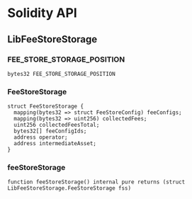 # Solidity API

## LibFeeStoreStorage

### FEE_STORE_STORAGE_POSITION

```solidity
bytes32 FEE_STORE_STORAGE_POSITION
```

### FeeStoreStorage

```solidity
struct FeeStoreStorage {
  mapping(bytes32 => struct FeeStoreConfig) feeConfigs;
  mapping(bytes32 => uint256) collectedFees;
  uint256 collectedFeesTotal;
  bytes32[] feeConfigIds;
  address operator;
  address intermediateAsset;
}
```

### feeStoreStorage

```solidity
function feeStoreStorage() internal pure returns (struct LibFeeStoreStorage.FeeStoreStorage fss)
```

